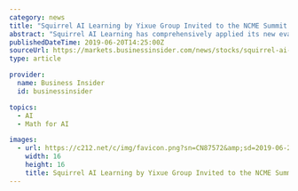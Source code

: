 ```yaml
---
category: news
title: "Squirrel AI Learning by Yixue Group Invited to the NCME Summit for the Discussion on Evaluation of Online Learning using AI"
abstract: "Squirrel AI Learning has comprehensively applied its new evaluation model to the domestic K12 education, involving many core subjects, such as math, physics, chemistry, English and Chinese."
publishedDateTime: 2019-06-20T14:25:00Z
sourceUrl: https://markets.businessinsider.com/news/stocks/squirrel-ai-learning-by-yixue-group-invited-to-the-ncme-summit-for-the-discussion-on-evaluation-of-online-learning-using-ai-1028295470
type: article

provider:
  name: Business Insider
  id: businessinsider

topics:
  - AI
  - Math for AI

images:
  - url: https://c212.net/c/img/favicon.png?sn=CN87572&amp;sd=2019-06-20
    width: 16
    height: 16
    title: Squirrel AI Learning by Yixue Group Invited to the NCME Summit for the Discussion on Evaluation of Online Learning using AI
---
```

